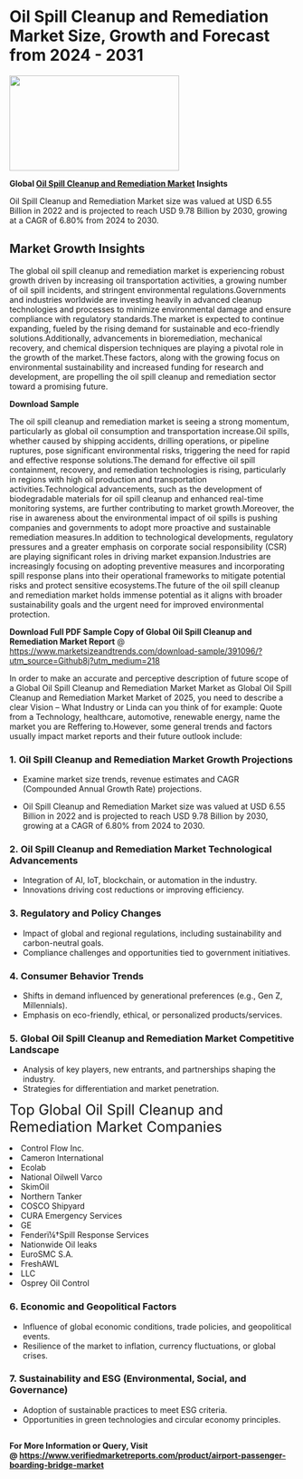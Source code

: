 <H1>Oil Spill Cleanup and Remediation Market Size, Growth and Forecast from 2024 - 2031</H1><img class="aligncenter size-medium wp-image-584254" src="https://thirdeyenews.in/wp-content/uploads/2024/09/Global-Market-Research-300x168.jpeg" alt="" width="300" height="168" /><p><strong>Global&nbsp;<a href="https://www.marketsizeandtrends.com/download-sample/391096/?utm_source=Github8j?utm_medium=218">Oil Spill Cleanup and Remediation Market</a> Insights</strong></p><p>Oil Spill Cleanup and Remediation Market size was valued at USD 6.55 Billion in 2022 and is projected to reach USD 9.78 Billion by 2030, growing at a CAGR of 6.80% from 2024 to 2030.</p><p><h2>Market Growth Insights</h2> <p>The global oil spill cleanup and remediation market is experiencing robust growth driven by increasing oil transportation activities, a growing number of oil spill incidents, and stringent environmental regulations.Governments and industries worldwide are investing heavily in advanced cleanup technologies and processes to minimize environmental damage and ensure compliance with regulatory standards.The market is expected to continue expanding, fueled by the rising demand for sustainable and eco-friendly solutions.Additionally, advancements in bioremediation, mechanical recovery, and chemical dispersion techniques are playing a pivotal role in the growth of the market.These factors, along with the growing focus on environmental sustainability and increased funding for research and development, are propelling the oil spill cleanup and remediation sector toward a promising future.</p> <p><strong>Download Sample</strong></p> <p>The oil spill cleanup and remediation market is seeing a strong momentum, particularly as global oil consumption and transportation increase.Oil spills, whether caused by shipping accidents, drilling operations, or pipeline ruptures, pose significant environmental risks, triggering the need for rapid and effective response solutions.The demand for effective oil spill containment, recovery, and remediation technologies is rising, particularly in regions with high oil production and transportation activities.Technological advancements, such as the development of biodegradable materials for oil spill cleanup and enhanced real-time monitoring systems, are further contributing to market growth.Moreover, the rise in awareness about the environmental impact of oil spills is pushing companies and governments to adopt more proactive and sustainable remediation measures.In addition to technological developments, regulatory pressures and a greater emphasis on corporate social responsibility (CSR) are playing significant roles in driving market expansion.Industries are increasingly focusing on adopting preventive measures and incorporating spill response plans into their operational frameworks to mitigate potential risks and protect sensitive ecosystems.The future of the oil spill cleanup and remediation market holds immense potential as it aligns with broader sustainability goals and the urgent need for improved environmental protection.<p><span class=""><strong>Download Full PDF Sample Copy of Global Oil Spill Cleanup and Remediation Market Report</strong> @ <a href="https://www.marketsizeandtrends.com/download-sample/391096/?utm_source=Github8j?utm_medium=218" target="_blank">https://www.marketsizeandtrends.com/download-sample/391096/?utm_source=Github8j?utm_medium=218</a></span></p><p>In order to make an accurate and perceptive description of future scope of a Global&nbsp;Oil Spill Cleanup and Remediation Market Market as Global&nbsp;Oil Spill Cleanup and Remediation Market Market of 2025, you need to describe a clear Vision &ndash; What Industry or Linda can you think of for example: Quote from a Technology, healthcare, automotive, renewable energy, name the market you are Reffering to.However, some general trends and factors usually impact market reports and their future outlook include:</p><h3>1.&nbsp;<strong>Oil Spill Cleanup and Remediation Market Growth Projections</strong></h3><ul><li>Examine market size trends, revenue estimates and CAGR (Compounded Annual Growth Rate) projections.</li><li><p>Oil Spill Cleanup and Remediation Market size was valued at USD 6.55 Billion in 2022 and is projected to reach USD 9.78 Billion by 2030, growing at a CAGR of 6.80% from 2024 to 2030.</p></li></ul><h3>2.&nbsp;<strong>Oil Spill Cleanup and Remediation Market Technological Advancements</strong></h3><ul><li>Integration of AI, IoT, blockchain, or automation in the industry.</li><li>Innovations driving cost reductions or improving efficiency.</li></ul><h3>3.&nbsp;<strong>Regulatory and Policy Changes</strong></h3><ul><li>Impact of global and regional regulations, including sustainability and carbon-neutral goals.</li><li>Compliance challenges and opportunities tied to government initiatives.</li></ul><h3>4.&nbsp;<strong>Consumer Behavior Trends</strong></h3><ul><li>Shifts in demand influenced by generational preferences (e.g., Gen Z, Millennials).</li><li>Emphasis on eco-friendly, ethical, or personalized products/services.</li></ul><h3>5.&nbsp;<strong>Global Oil Spill Cleanup and Remediation Market Competitive Landscape</strong></h3><ul><li>Analysis of key players, new entrants, and partnerships shaping the industry.</li><li>Strategies for differentiation and market penetration.</li></ul><p data-pm-slice="1 1 []"><span style="color: inherit; font-family: inherit; font-size: 25px;">Top Global Oil Spill Cleanup and Remediation Market Companies</span></p><div class="" data-test-id=""><p><li>Control Flow Inc.</li><li> Cameron International</li><li> Ecolab</li><li> National Oilwell Varco</li><li> SkimOil</li><li> Northern Tanker</li><li> COSCO Shipyard</li><li> CURA Emergency Services</li><li> GE</li><li> Fenderï¼†Spill Response Services</li><li> Nationwide Oil leaks</li><li> EuroSMC S.A.</li><li> FreshAWL</li><li> LLC</li><li> Osprey Oil Control</li></p></div><h3>6.&nbsp;<strong>Economic and Geopolitical Factors</strong></h3><ul><li>Influence of global economic conditions, trade policies, and geopolitical events.</li><li>Resilience of the market to inflation, currency fluctuations, or global crises.</li></ul><h3>7.&nbsp;<strong>Sustainability and ESG (Environmental, Social, and Governance)</strong></h3><ul><li>Adoption of sustainable practices to meet ESG criteria.</li><li>Opportunities in green technologies and circular economy principles.</li></ul><h2><strong style="font-size: 14px;">For More Information or Query, Visit @&nbsp;</strong><a style="background-color: #ffffff; font-size: 14px;" href="https://www.marketsizeandtrends.com/report/oil-spill-cleanup-and-remediation-market/" target="_blank">https://www.verifiedmarketreports.com/product/airport-passenger-boarding-bridge-market</a></h2>
